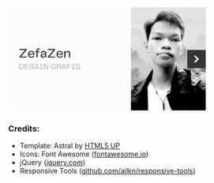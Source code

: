 <img src="img/ogp/card.JPG" alt="ZEFAZEN" width="400" height="210">

### Credits:
- Template: Astral by [HTML5 UP](html5up.net)
- Icons: Font Awesome ([fontawesome.io](fontawesome.io))
- jQuery ([jquery.com](jquery.com))
- Responsive Tools ([github.com/ajlkn/responsive-tools](github.com/ajlkn/responsive-tools))